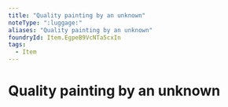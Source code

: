 ```yaml
---
title: "Quality painting by an unknown"
noteType: ":luggage:"
aliases: "Quality painting by an unknown"
foundryId: Item.EgpeB9VcNTa5cxIn
tags:
  - Item
---
```


# Quality painting by an unknown

